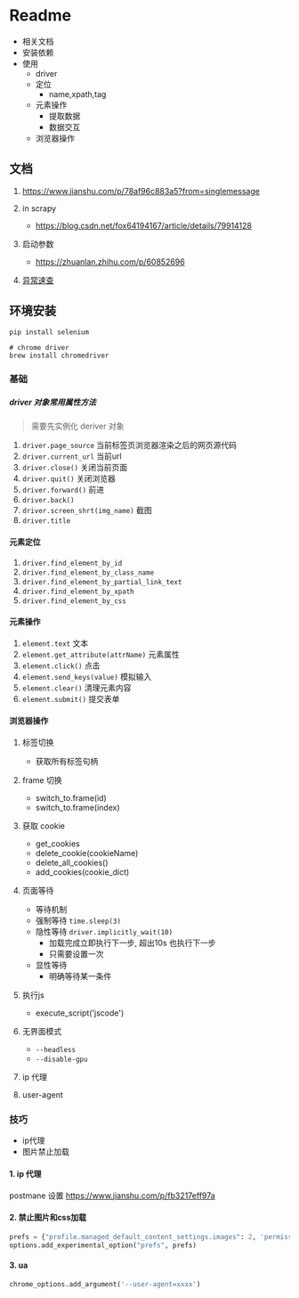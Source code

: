 # Readme

- 相关文档
- 安装依赖
- 使用
   - driver
   - 定位
      - name,xpath,tag
   - 元素操作
      - 提取数据
      - 数据交互
   - 浏览器操作


## 文档

1. https://www.jianshu.com/p/78af96c883a5?from=singlemessage

2. in scrapy
    - https://blog.csdn.net/fox64194167/article/details/79914128
3. 启动参数
   - https://zhuanlan.zhihu.com/p/60852696
4. [异常速查](https://blog.csdn.net/yiwenrong/article/details/103800506)

## 环境安装


```shell
pip install selenium

# chrome driver
brew install chromedriver
```


### 基础



##### driver 对象常用属性方法

> 需要先实例化 deriver 对象

1. `driver.page_source` 当前标签页浏览器渲染之后的网页源代码
2. `driver.current_url` 当前url
3. `driver.close()` 关闭当前页面
4. `driver.quit()` 关闭浏览器
5. `driver.forward()` 前进
6. `driver.back()`
7. `driver.screen_shrt(img_name)` 截图
8. `driver.title`

#### 元素定位

1. `driver.find_element_by_id` 
2. `driver.find_element_by_class_name`
3. `driver.find_element_by_partial_link_text`
4. `driver.find_element_by_xpath`
5. `driver.find_element_by_css`


#### 元素操作

1. `element.text` 文本
2. `element.get_attribute(attrName)` 元素属性
3. `element.click()` 点击
4. `element.send_keys(value)` 模拟输入
5. `element.clear()` 清理元素内容
6. `element.submit()` 提交表单


#### 浏览器操作

1. 标签切换
   - 获取所有标签句柄
2. frame 切换
   - switch_to.frame(id)
   - switch_to.frame(index)
3. 获取 cookie
   - get_cookies
   - delete_cookie(cookieName)
   - delete_all_cookies()
   - add_cookies(cookie_dict) 
4. 页面等待
   - 等待机制
   - 强制等待 `time.sleep(3)`
   - 隐性等待 `driver.implicitly_wait(10)`
     - 加载完成立即执行下一步, 超出10s 也执行下一步
     - 只需要设置一次
   - 显性等待
     - 明确等待某一条件
    
5. 执行js
   - execute_script('jscode')
6. 无界面模式
   - `--headless`
   - `--disable-gpu`
7. ip 代理
8. user-agent

### 技巧

- ip代理
- 图片禁止加载


#### 1. ip 代理

postmane 设置 https://www.jianshu.com/p/fb3217eff97a


#### 2. 禁止图片和css加载

```python
prefs = {"profile.managed_default_content_settings.images": 2, 'permissions.default.stylesheet': 2}
options.add_experimental_option("prefs", prefs)
```

#### 3. ua

```python
chrome_options.add_argument('--user-agent=xxxx')
```